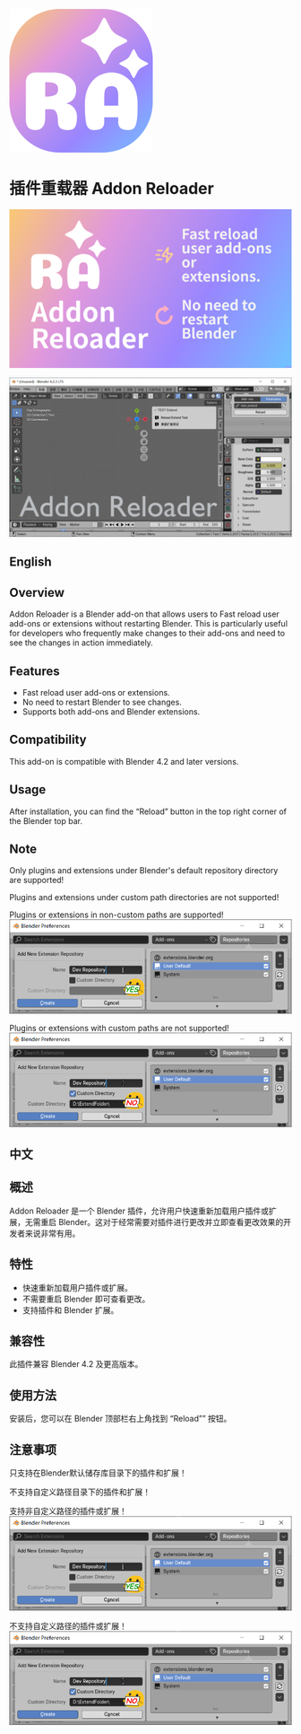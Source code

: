 ![logo.png](README/logo.png)

# 插件重载器 Addon Reloader

![pv.png](README/pv.png)

![screen.png](README/screen.png)

## English

## Overview
Addon Reloader is a Blender add-on that allows users to Fast reload user add-ons or extensions without restarting Blender. This is particularly useful for developers who frequently make changes to their add-ons and need to see the changes in action immediately.

## Features
- Fast reload user add-ons or extensions.
- No need to restart Blender to see changes.
- Supports both add-ons and Blender extensions.

## Compatibility
This add-on is compatible with Blender 4.2 and later versions.

## Usage
After installation, you can find the “Reload” button in the top right corner of the Blender top bar.

## Note
Only plugins and extensions under Blender's default repository directory are supported!

Plugins and extensions under custom path directories are not supported!

Plugins or extensions in non-custom paths are supported!
![yes.png](README/yes.png)

Plugins or extensions with custom paths are not supported!
![no.png](README/no.png)


## 中文

## 概述
Addon Reloader 是一个 Blender 插件，允许用户快速重新加载用户插件或扩展，无需重启 Blender。这对于经常需要对插件进行更改并立即查看更改效果的开发者来说非常有用。

## 特性
- 快速重新加载用户插件或扩展。
- 不需要重启 Blender 即可查看更改。
- 支持插件和 Blender 扩展。

## 兼容性
此插件兼容 Blender 4.2 及更高版本。

## 使用方法
安装后，您可以在 Blender 顶部栏右上角找到 “Reload”” 按钮。

## 注意事项
只支持在Blender默认储存库目录下的插件和扩展！

不支持自定义路径目录下的插件和扩展！

支持非自定义路径的插件或扩展！
![yes.png](README/yes.png)

不支持自定义路径的插件或扩展！
![no.png](README/no.png)
